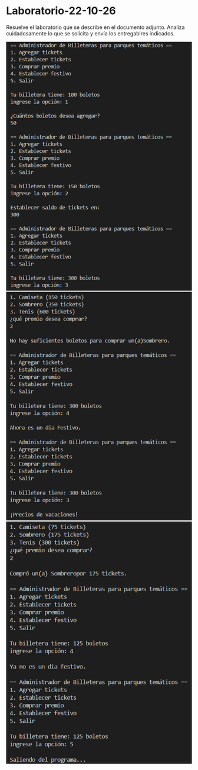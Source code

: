 # Laboratorio-22-10-26
Resuelve el laboratorio que se describe en el documento adjunto. Analiza cuidadosamente lo que se solicita y envía los entregablres indicados.

![](image1.png)
![](image2.png)
![](image3.png)
